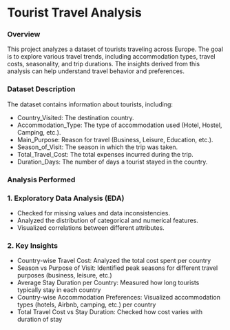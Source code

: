 # Tourist Travel Analysis

### Overview
This project analyzes a dataset of tourists traveling across Europe. The goal is to explore various travel trends, including accommodation types, travel costs, seasonality, and trip durations. The insights derived from this analysis can help understand travel behavior and preferences.

### Dataset Description
The dataset contains information about tourists, including:
* Country_Visited: The destination country.
* Accommodation_Type: The type of accommodation used (Hotel, Hostel, Camping, etc.).
* Main_Purpose: Reason for travel (Business, Leisure, Education, etc.).
* Season_of_Visit: The season in which the trip was taken.
* Total_Travel_Cost: The total expenses incurred during the trip.
* Duration_Days: The number of days a tourist stayed in the country.

### Analysis Performed
### 1. Exploratory Data Analysis (EDA)
* Checked for missing values and data inconsistencies.
* Analyzed the distribution of categorical and numerical features.
* Visualized correlations between different attributes.
### 2. Key Insights
* Country-wise Travel Cost: Analyzed the total cost spent per country
* Season vs Purpose of Visit: Identified peak seasons for different travel purposes (business, leisure, etc.)
* Average Stay Duration per Country: Measured how long tourists typically stay in each country
* Country-wise Accommodation Preferences: Visualized accommodation types (hotels, Airbnb, camping, etc.) per country
* Total Travel Cost vs Stay Duration: Checked how cost varies with duration of stay
